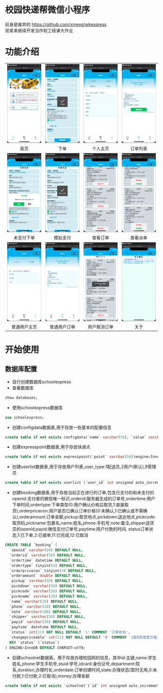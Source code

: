 # 校园快递帮微信小程序  
前身是废弃的 https://github.com/xmexg/wkexpress  
现拿来继续开发当作软工结课大作业  

# 功能介绍
|||||
|:--:|:--:|:--:|:--:|
|![首页](./image/1.png)|![下单](./image/2.png)|![个人主页](./image/3.png)|![订单列表](./image/4.png)|
|首页|下单|个人主页|订单列表|
|![未支付下单](./image/5.png)|![模拟支付](./image/6.png)|![查看订单](./image/7.png)|![查看派单](./image/8.png)|
|未支付下单|模拟支付|查看订单|查看派单|
|![普通用户主页](./image/9.png)|![普通用户订单](./image/10.png)|![用户取消订单](./image/11.png)|![关于](./image/12.png)|
|普通用户主页|普通用户订单|用户取消订单|关于|

# 开始使用

## 数据库配置  
 + 自行创建数据库schoolexpress  
 + 查看数据库  
```sql
show databases;
```
 + 使用schoolexpress数据库  
```sql
use schoolexpress;
```
 + 创建configdata数据表,用于存放一些基本的配置信息  
```sql
create table if not exists configdata(`name` varchar(50), `value` varchar(50))engine=InnoDB default charset=utf8;
```
 + 创建expresspoint数据表,用于存放快递点  
```sql
create table if not exists expresspoint(`point` varchar(50))engine=InnoDB default charset=utf8;
```
 + 创建userlist数据表,用于存放用户列表,user_type:1配送员,2用户(默认),9管理员  
```sql
create table if not exists userlist (`user_id` int unsigned auto_increment, `user_type` tinyint, `user_session_key` varchar(50), `user_openid` varchar(50), `user_token` varchar(100), `user_creattime` datetime, primary key (`user_id`))engine=InnoDB default charset=utf8;
```
 + 创建booking数据表,用于存放当前正在进行的订单,包含已支付的和未支付的  
 openid:支付者的微信唯一标识,orderid:服务器生成的订单号,ordertime:用户下单时间,ordertype:下单类型(0:用户确认价格后取货,1:直接取货),orderpricecon:用户是否已确认订单价格(0:未确认,1:已确认或不需确认),orderamount:订单金额,pickup:取货地点,pickdown:送达地点,pickcode:取货码,pickname:包裹名,name:姓名,phone:手机号,note:备注,shipper送货员的openid,payid:微信支付订单号,paytime:用户付款的时间, status订单状态,1:已下单,2:已接单,11:已完成,12:已取消
```sql
CREATE TABLE `booking` (
  `openid` varchar(50) DEFAULT NULL,
  `orderid` varchar(50) DEFAULT NULL,
  `ordertime` datetime DEFAULT NULL,
  `ordertype` tinyint(4) DEFAULT NULL,
  `orderpricecon` tinyint(4) DEFAULT NULL,
  `orderamount` double DEFAULT NULL,
  `pickup` varchar(50) DEFAULT NULL,
  `pickdown` varchar(50) DEFAULT NULL,
  `pickcode` varchar(20) DEFAULT NULL,
  `pickname` varchar(20) DEFAULT NULL,
  `name` varchar(10) DEFAULT NULL,
  `phone` varchar(20) DEFAULT NULL,
  `note` varchar(100) DEFAULT NULL,
  `shipper` varchar(50) DEFAULT NULL,
  `payid` varchar(50) DEFAULT NULL,
  `paytime` datetime DEFAULT NULL,
  `status` int(11) NOT NULL DEFAULT '1' COMMENT '订单状态',
  `changepriceable` int(11) NOT NULL DEFAULT '0' COMMENT '1能0否改变价格',
  KEY `status` (`status`)
) ENGINE=InnoDB DEFAULT CHARSET=utf8;
```

 + 创建schoolnet数据表，用于存放办理校园网的信息，其中id:主键,name:学生姓名,phone:学生手机号,stuid:学号,idcard:身份证号,department:院系,duration,办理时长,orderdate:订单创建时间,state:办理状态(暂时无用,0:未付款,1:已付款,2:已取消),money:办理金额

```sql
create table if not exists `schoolnet`(`id` int unsigned auto_increment, openid varchar(50) not null, name varchar(10) not null, phone varchar(20) not null, stuid varchar(20) not null, idcard varchar(20), department varchar(50), duration varchar(10) not null, orderdate timestamp, state tinyint, money double, primary key (`id`)) ENGINE=InnoDB DEFAULT CHARSET=utf8;
```
